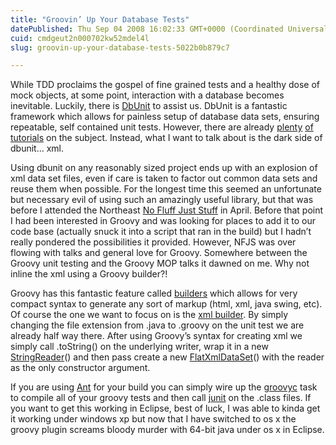 ```yaml
---
title: "Groovin’ Up Your Database Tests"
datePublished: Thu Sep 04 2008 16:02:33 GMT+0000 (Coordinated Universal Time)
cuid: cmdgeut2n000702kw52mdel4l
slug: groovin-up-your-database-tests-5022b0b879c7

---
```


While TDD proclaims the gospel of fine grained tests and a healthy dose of mock objects, at some point, interaction with a database becomes inevitable. Luckily, there is [DbUnit](http://www.dbunit.org) to assist us. DbUnit is a fantastic framework which allows for painless setup of database data sets, ensuring repeatable, self contained unit tests. However, there are already [plenty](http://www.dbunit.org/howto.html) [of](http://www.onjava.com/pub/a/onjava/2004/01/21/dbunit.html) [tutorials](http://www.oreillynet.com/onjava/blog/2005/10/dbunit_made_easy.html) on the subject. Instead, what I want to talk about is the dark side of dbunit… xml.

Using dbunit on any reasonably sized project ends up with an explosion of xml data set files, even if care is taken to factor out common data sets and reuse them when possible. For the longest time this seemed an unfortunate but necessary evil of using such an amazingly useful library, but that was before I attended the Northeast [No Fluff Just Stuff](http://www.nofluffjuststuff.com) in April. Before that point I had been interested in Groovy and was looking for places to add it to our code base (actually snuck it into a script that ran in the build) but I hadn’t really pondered the possibilities it provided. However, NFJS was over flowing with talks and general love for Groovy. Somewhere between the Groovy unit testing and the Groovy MOP talks it dawned on me. Why not inline the xml using a Groovy builder?!

Groovy has this fantastic feature called [builders](http://groovy.codehaus.org/Builders) which allows for very compact syntax to generate any sort of markup (html, xml, java swing, etc). Of course the one we want to focus on is the [xml builder](http://groovy.codehaus.org/Creating+XML+using+Groovy%27s+MarkupBuilder). By simply changing the file extension from .java to .groovy on the unit test we are already half way there. After using Groovy’s syntax for creating xml we simply call .toString() on the underlying writer, wrap it in a new [StringReader](http://java.sun.com/javase/6/docs/api/java/io/StringReader.html)() and then pass create a new [FlatXmlDataSet](http://www.dbunit.org/apidocs/org/dbunit/dataset/xml/FlatXmlDataSet.html)() with the reader as the only constructor argument.

If you are using [Ant](http://ant.apache.org/) for your build you can simply wire up the [groovyc](http://groovy.codehaus.org/The+groovyc+Ant+Task) task to compile all of your groovy tests and then call [junit](http://ant.apache.org/manual/OptionalTasks/junit.html) on the .class files. If you want to get this working in Eclipse, best of luck, I was able to kinda get it working under windows xp but now that I have switched to os x the groovy plugin screams bloody murder with 64-bit java under os x in Eclipse.